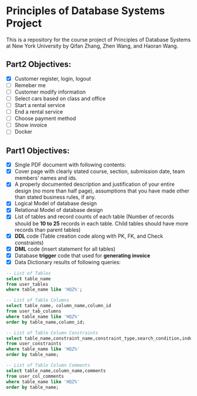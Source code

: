 # Principles of Database Systems Project

This is a repository for the course project of Principles of Database Systems at New York University by Qifan Zhang, Zhen Wang, and Haoran Wang.

## Part2 Objectives:
- [x] Customer register, login, logout
- [ ] Remeber me
- [ ] Customer modify information
- [ ] Select cars based on class and office
- [ ] Start a rental service
- [ ] End a rental service
- [ ] Choose payment method
- [ ] Show invoice
- [ ] Docker

## Part1 Objectives:
- [X] Single PDF document with following contents:
- [X] Cover page with clearly stated course, section, submission date, team 
  members’ names and ids.
- [X] A properly documented description and justification of your entire 
  design (no more than half page), assumptions that you have made other 
  than stated business rules, if any.
- [X] Logical Model of database design
- [X] Relational Model of database design
- [X] List of tables and record counts of each table (Number of records should 
  be **10 to 25** records in each table. Child tables should have more records 
  than parent tables)
- [X] **DDL** code (Table creation code along with PK, FK, and Check constraints)
- [X] **DML** code (insert statement for all tables)
- [X] Database **trigger** code that used for **generating invoice**
- [X] Data Dictionary results of following queries:

```sql
-- List of Tables 
select table_name 
from user_tables 
where table_name like 'HQZ%';

-- List of Table Columns 
select table_name, column_name,column_id 
from user_tab_columns 
where table_name like 'HQZ%' 
order by table_name,column_id;

-- List of Table Column Constraints 
select table_name,constraint_name,constraint_type,search_condition,index_name,r_constraint_name,delete_rule 
from user_constraints 
where table_name like 'HQZ%' 
order by table_name;

-- List of Table Column Comments 
select table_name,column_name,comments 
from user_col_comments 
where table_name like 'HQZ%' 
order by table_name;
```



